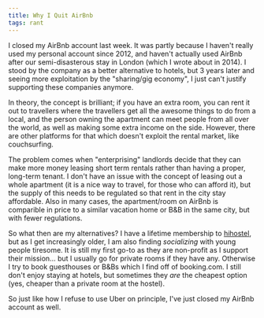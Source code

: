 ```yaml
---
title: Why I Quit AirBnb
tags: rant
---
```


I closed my AirBnb account last week. 
It was partly because I haven't really used my personal account 
since 2012, and haven't actually used AirBnb 
after our semi-disasterous stay in London
(which I wrote about in 2014).
I stood by the company as a better alternative to hotels,
but 3 years later and seeing more exploitation by the 
"sharing/gig economy",
I just can't justify supporting these companies anymore.

In theory, the concept is brilliant;
if you have an extra room, you can rent it out to travellers
where the travellers get all the awesome things to do from a local,
and the person owning the apartment 
can meet people from all over the world, 
as well as making some extra income on the side.
However, there are other platforms for that
which doesn't exploit the rental market,
like couchsurfing.

The problem comes when "enterprising" landlords decide 
that they can make more money leasing short term rentals 
rather than having a proper, long-term tenant. 
I don't have an issue with the concept
of leasing out a whole apartment 
(it is a nice way to travel, for those who can afford it),
but the supply of this needs to be regulated so that rent 
in the city stay affordable. 
Also in many cases,
the apartment/room on AirBnb is comparible in price to a similar
vacation home or B&B in the same city,
but with fewer regulations.

So what then are my alternatives?
I have a lifetime membership to 
[hihostel](https://www.hihostels.com/), 
but as I get increasingly older, 
I am also finding *socializing* with young people tiresome.
It is still my first go-to as they are non-profit
as I support their mission...
but I usually go for private rooms if they have any.
Otherwise I try to book guesthouses or B&Bs 
which I find off of booking.com.
I still don't enjoy staying at hotels,
but sometimes they *are* the cheapest option
(yes, cheaper than a private room at the hostel).

So just like how I refuse to use Uber on principle,
I've just closed my AirBnb account as well.
